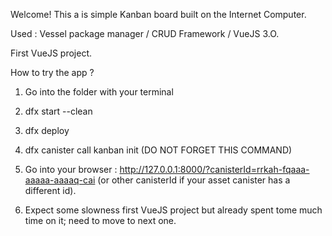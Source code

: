 Welcome! This a is simple Kanban board built on the Internet Computer.

Used : Vessel package manager / CRUD Framework / VueJS 3.O.

First VueJS project. 

How to try the app ? 


1) Go into the folder with your terminal

2) dfx start --clean 

3) dfx deploy 

4) dfx canister call kanban init (DO NOT FORGET THIS COMMAND)

5) Go into your browser : http://127.0.0.1:8000/?canisterId=rrkah-fqaaa-aaaaa-aaaaq-cai (or other canisterId if your asset canister has a different id).

6) Expect some slowness first VueJS project but already spent tome much time on it; need to move to next one. 
